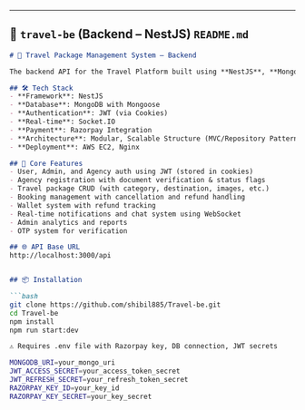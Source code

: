 
---

## 📄 `travel-be` (Backend – NestJS) `README.md`

```markdown
# 🚀 Travel Package Management System – Backend

The backend API for the Travel Platform built using **NestJS**, **MongoDB**, and **Socket.IO**. Handles authentication, agency/user/admin logic, payments, booking, chat, notifications, and more.

## 🛠️ Tech Stack
- **Framework**: NestJS
- **Database**: MongoDB with Mongoose
- **Authentication**: JWT (via Cookies)
- **Real-time**: Socket.IO
- **Payment**: Razorpay Integration
- **Architecture**: Modular, Scalable Structure (MVC/Repository Pattern)
- **Deployment**: AWS EC2, Nginx

## 📌 Core Features
- User, Admin, and Agency auth using JWT (stored in cookies)
- Agency registration with document verification & status flags
- Travel package CRUD (with category, destination, images, etc.)
- Booking management with cancellation and refund handling
- Wallet system with refund tracking
- Real-time notifications and chat system using WebSocket
- Admin analytics and reports
- OTP system for verification

## 🌐 API Base URL
http://localhost:3000/api


## 📦 Installation

```bash
git clone https://github.com/shibil885/Travel-be.git
cd Travel-be
npm install
npm run start:dev

⚠️ Requires .env file with Razorpay key, DB connection, JWT secrets

MONGODB_URI=your_mongo_uri
JWT_ACCESS_SECRET=your_access_token_secret
JWT_REFRESH_SECRET=your_refresh_token_secret
RAZORPAY_KEY_ID=your_key_id
RAZORPAY_KEY_SECRET=your_key_secret
